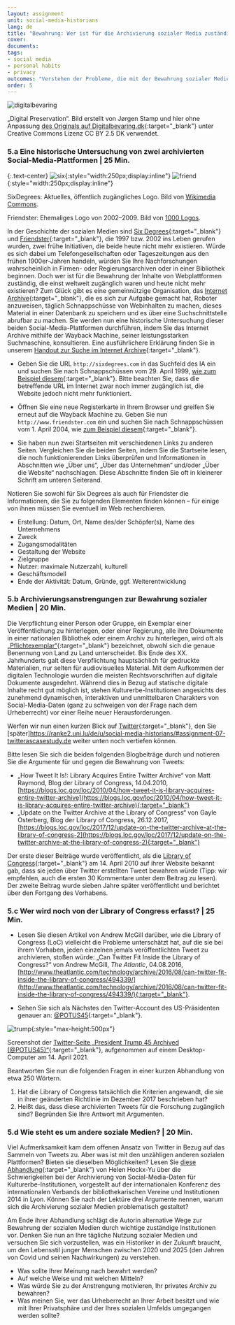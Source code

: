 ```yaml
---
layout: assignment
unit: social-media-historians
lang: de
title: "Bewahrung: Wer ist für die Archivierung sozialer Media zuständig?"
cover:
documents:
tags:
- social media
- personal habits
- privacy
outcomes: "Verstehen der Probleme, die mit der Bewahrung sozialer Medien verbunden sind"
order: 5
---
```


![digitalbevaring](../../../assets/images/social-media/digitalbevaring.png)

„Digital Preservation“. Bild erstellt von Jørgen Stamp und hier ohne Anpassung [des Originals auf Digitalbevaring.dk](https://digitalbevaring.dk/illustration/){:target="_blank"} unter Creative Commons Lizenz CC BY 2.5 DK verwendet.

<!-- more -->
<!-- briefing-student -->

### 5.a Eine historische Untersuchung von zwei archivierten Social-Media-Plattformen | 25 Min.
<!-- section-contents -->

{:.text-center}
![six](../../../assets/images/social-media/six.png){:style="width:250px;display:inline"}
![friend](../../../assets/images/social-media/friend.png){:style="width:250px;display:inline"}

SixDegrees: Aktuelles, öffentlich zugängliches Logo. Bild von [Wikimedia Commons](https://commons.wikimedia.org/wiki/File:SixDegrees.com_logo.png).

Friendster: Ehemaliges Logo von 2002–2009. Bild von [1000 Logos](https://1000logos.net/wp-content/uploads/2021/04/Friendster-Logo-2002.png).

In der Geschichte der sozialen Medien sind [Six Degrees](http://sixdegrees.com){:target="_blank"} und [Friendster](http://www.friendster.com){:target="_blank"}, die 1997 bzw. 2002 ins Leben gerufen wurden, zwei frühe Initiativen, die beide heute nicht mehr existieren. Würde es sich dabei um Telefongesellschaften oder Tageszeitungen aus den frühen 1900er-Jahren handeln, würden Sie Ihre Nachforschungen wahrscheinlich in Firmen- oder Regierungsarchiven oder in einer Bibliothek beginnen. Doch wer ist für die Bewahrung der Inhalte von Webplattformen zuständig, die einst weltweit zugänglich waren und heute nicht mehr existieren? Zum Glück gibt es eine gemeinnützige Organisation, das [Internet Archive](https://web.archive.org/){:target="_blank"}, die es sich zur Aufgabe gemacht hat, Roboter anzuweisen, täglich Schnappschüsse von Webinhalten zu machen, dieses Material in einer Datenbank zu speichern und es über eine Suchschnittstelle abrufbar zu machen. 
Sie werden nun eine historische Untersuchung dieser beiden Social-Media-Plattformen durchführen, indem Sie das Internet Archive mithilfe der Wayback Machine, seiner leistungsstarken Suchmaschine, konsultieren. 
Eine ausführlichere Erklärung finden Sie in unserem [Handout zur Suche im Internet Archive](https://ranke2.uni.lu/assets/pdf/wayback-machine-interface.pdf){:target="_blank"}.

- Geben Sie die URL `http://sixdegrees.com` in das Suchfeld des IA ein und suchen Sie nach Schnappschüssen vom 29. April 1999, [wie zum Beispiel diesem](https://web.archive.org/web/19990428073521/http://www.sixdegrees.com/){:target="_blank"}. Bitte beachten Sie, dass die betreffende URL im Internet zwar noch immer zugänglich ist, die Website jedoch nicht mehr funktioniert.

- Öffnen Sie eine neue Registerkarte in Ihrem Browser und greifen Sie erneut auf die Wayback Machine zu. Geben Sie nun `http://www.friendster.com` ein und suchen Sie nach Schnappschüssen vom 1. April 2004, wie [zum Beispiel diesem](https://web.archive.org/web/20040401183007/http://friendster.com/info/moreinfo.jsp){:target="_blank"}.

- Sie haben nun zwei Startseiten mit verschiedenen Links zu anderen Seiten. Vergleichen Sie die beiden Seiten, indem Sie die Startseite lesen, die noch funktionierenden Links überprüfen und Informationen in Abschnitten wie „Über uns“, „Über das Unternehmen“ und/oder „Über die Website“ nachschlagen. Diese Abschnitte finden Sie oft in kleinerer Schrift am unteren Seiterand.

Notieren Sie sowohl für Six Degrees als auch für Friendster die Informationen, die Sie zu folgenden Elementen finden können – für einige von ihnen müssen Sie eventuell im Web recherchieren.
- Erstellung: Datum, Ort, Name des/der Schöpfer(s), Name des Unternehmens
- Zweck
- Zugangsmodalitäten
- Gestaltung der Website
- Zielgruppe
- Nutzer: maximale Nutzerzahl, kulturell
- Geschäftsmodell
- Ende der Aktivität: Datum, Gründe, ggf. Weiterentwicklung

<!-- section -->

### 5.b Archivierungsanstrengungen zur Bewahrung sozialer Medien | 20 Min.
  <!-- section-contents -->

Die Verpflichtung einer Person oder Gruppe, ein Exemplar einer Veröffentlichung zu hinterlegen, oder einer Regierung, alle ihre Dokumente in einer nationalen Bibliothek oder einem Archiv zu hinterlegen, wird oft als [„Pflichtexemplar“](https://www.ifla.org/book/export/html/8302){:target="_blank"} bezeichnet, obwohl sich die genaue Benennung von Land zu Land unterscheidet. Bis Ende des XX. Jahrhunderts galt diese Verpflichtung hauptsächlich für gedruckte Materialien, nur selten für audiovisuelles Material. Mit dem Aufkommen der digitalen Technologie wurden die meisten Rechtsvorschriften auf digitale Dokumente ausgedehnt. Während dies in Bezug auf statische digitale Inhalte recht gut möglich ist, stehen Kulturerbe-Institutionen angesichts des zunehmend dynamischen, interaktiven und unmittelbaren Charakters von Social-Media-Daten (ganz zu schweigen von der Frage nach dem Urheberrecht) vor einer Reihe neuer Herausforderungen.

Werfen wir nun einen kurzen Blick auf [Twitter](https://en.wikipedia.org/wiki/Twitter){:target="_blank"}, den Sie [später]https://ranke2.uni.lu/de/u/social-media-historians/#assignment-07-twitterascasestudy.de weiter unten noch vertiefen können. 

Bitte lesen Sie sich die beiden folgenden Blogbeiträge durch und notieren Sie die Argumente für und gegen die Bewahrung von Tweets:
- „How Tweet It Is!: Library Acquires Entire Twitter Archive“ von Matt Raymond, Blog der Library of Congress, 14.04.2010, [https://blogs.loc.gov/loc/2010/04/how-tweet-it-is-library-acquires-entire-twitter-archive](https://blogs.loc.gov/loc/2010/04/how-tweet-it-is-library-acquires-entire-twitter-archive){:target="_blank"}
- „Update on the Twitter Archive at the Library of Congress“ von Gayle Osterberg, Blog der Library of Congress, 26.12.2017, [https://blogs.loc.gov/loc/2017/12/update-on-the-twitter-archive-at-the-library-of-congress-2](https://blogs.loc.gov/loc/2017/12/update-on-the-twitter-archive-at-the-library-of-congress-2){:target="_blank"}

Der erste dieser Beiträge wurde veröffentlicht, als die [Library of Congress](https://www.loc.gov/){:target="_blank"} am 14. April 2010 auf ihrer Website bekannt gab, dass sie jeden über Twitter erstellten Tweet bewahren würde (Tipp: wir empfehlen, auch die ersten 30 Kommentare unter dem Beitrag zu lesen). Der zweite Beitrag wurde sieben Jahre später veröffentlicht und berichtet über den Fortgang des Vorhabens.

<!-- section -->

### 5.c Wer wird noch von der Library of Congress erfasst? | 25 Min. 
 <!-- section-contents -->

- Lesen Sie diesen Artikel von Andrew McGill darüber, wie die Library of Congress (LoC) vielleicht die Probleme unterschätzt hat, auf die sie bei ihrem Vorhaben, jeden einzelnen jemals veröffentlichten Tweet zu archivieren, stoßen würde: „Can Twitter Fit Inside the Library of Congress?“ von Andrew McGill, *The Atlantic*, 04.08.2016, [http://www.theatlantic.com/technology/archive/2016/08/can-twitter-fit-inside-the-library-of-congress/494339/](http://www.theatlantic.com/technology/archive/2016/08/can-twitter-fit-inside-the-library-of-congress/494339/){:target="_blank"}.

- Sehen Sie sich als Nächstes den Twitter-Account des US-Präsidenten genauer an: [@POTUS45](https://twitter.com/POTUS45){:target="_blank"}.

![trump](../../../assets/images/social-media/trump.png){:style="max-height:500px"}

Screenshot der [Twitter-Seite „President Trump 45 Archived (@POTUS45)“](https://twitter.com/POTUS45){:target="_blank"}, aufgenommen auf einem Desktop-Computer am 14. April 2021.

Beantworten Sie nun die folgenden Fragen in einer kurzen Abhandlung von etwa 250 Wörtern.

1.  Hat die Library of Congress tatsächlich die Kriterien angewandt, die sie in ihrer geänderten Richtlinie im Dezember 2017 beschrieben hat?
2.  Heißt das, dass diese archivierten Tweets für die Forschung zugänglich sind? Begründen Sie Ihre Antwort mit Argumenten.


<!-- section -->

### 5.d Wie steht es um andere soziale Medien? | 20 Min. 
 <!-- section-contents -->

Viel Aufmerksamkeit kam dem offenen Ansatz von Twitter in Bezug auf das Sammeln von Tweets zu. Aber was ist mit den unzähligen anderen sozialen Plattformen? Bieten sie dieselben Möglichkeiten? Lesen Sie [diese Abhandlung](http://library.ifla.org/999/1/107-hockxyu-en.pdf){:target="_blank"} von Helen Hockx-Yu über die Schwierigkeiten bei der Archivierung von Social-Media-Daten für Kulturerbe-Institutionen, vorgestellt auf der internationalen Konferenz des internationalen Verbands der bibliothekarischen Vereine und Institutionen 2014 in Lyon. Können Sie nach der Lektüre drei Argumente nennen, warum sich die Archivierung sozialer Medien problematisch gestaltet?

Am Ende ihrer Abhandlung schlägt die Autorin alternative Wege zur Bewahrung der sozialen Medien durch wichtige zuständige Institutionen vor. Denken Sie nun an Ihre tägliche Nutzung sozialer Medien und versuchen Sie sich vorzustellen, was ein Historiker in der Zukunft braucht, um den Lebensstil junger Menschen zwischen 2020 und 2025 (den Jahren von Covid und seinen Nachwirkungen) zu verstehen.
- Was sollte Ihrer Meinung nach bewahrt werden?
- Auf welche Weise und mit welchen Mitteln?
- Was würde Sie zu der Anstrengung motivieren, Ihr privates Archiv zu bewahren?
- Was meinen Sie, wer das Urheberrecht an Ihrer Arbeit besitzt und wie mit Ihrer Privatsphäre und der Ihres sozialen Umfelds umgegangen werden sollte?


<!-- briefing-teacher -->
